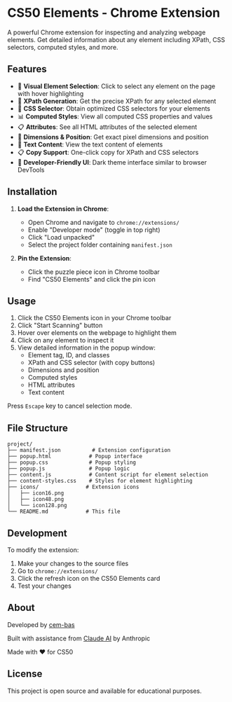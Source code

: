 # CS50 Elements - Chrome Extension

A powerful Chrome extension for inspecting and analyzing webpage elements. Get detailed information about any element including XPath, CSS selectors, computed styles, and more.

## Features

- 🎯 **Visual Element Selection**: Click to select any element on the page with hover highlighting
- 📍 **XPath Generation**: Get the precise XPath for any selected element
- 🎨 **CSS Selector**: Obtain optimized CSS selectors for your elements
- 📊 **Computed Styles**: View all computed CSS properties and values
- 📋 **Attributes**: See all HTML attributes of the selected element
- 📏 **Dimensions & Position**: Get exact pixel dimensions and position
- 📝 **Text Content**: View the text content of elements
- 📋 **Copy Support**: One-click copy for XPath and CSS selectors
- 🌙 **Developer-Friendly UI**: Dark theme interface similar to browser DevTools

## Installation

1. **Load the Extension in Chrome**:
   - Open Chrome and navigate to `chrome://extensions/`
   - Enable "Developer mode" (toggle in top right)
   - Click "Load unpacked"
   - Select the project folder containing `manifest.json`

2. **Pin the Extension**:
   - Click the puzzle piece icon in Chrome toolbar
   - Find "CS50 Elements" and click the pin icon

## Usage

1. Click the CS50 Elements icon in your Chrome toolbar
2. Click "Start Scanning" button
3. Hover over elements on the webpage to highlight them
4. Click on any element to inspect it
5. View detailed information in the popup window:
   - Element tag, ID, and classes
   - XPath and CSS selector (with copy buttons)
   - Dimensions and position
   - Computed styles
   - HTML attributes
   - Text content

Press `Escape` key to cancel selection mode.

## File Structure

```
project/
├── manifest.json          # Extension configuration
├── popup.html            # Popup interface
├── popup.css             # Popup styling
├── popup.js              # Popup logic
├── content.js            # Content script for element selection
├── content-styles.css    # Styles for element highlighting
├── icons/               # Extension icons
│   ├── icon16.png
│   ├── icon48.png
│   └── icon128.png
└── README.md            # This file
```

## Development

To modify the extension:

1. Make your changes to the source files
2. Go to `chrome://extensions/`
3. Click the refresh icon on the CS50 Elements card
4. Test your changes

## About

Developed by [cem-bas](https://github.com/cem-bas)

Built with assistance from [Claude AI](https://claude.ai) by Anthropic

Made with ❤️ for CS50

## License

This project is open source and available for educational purposes.